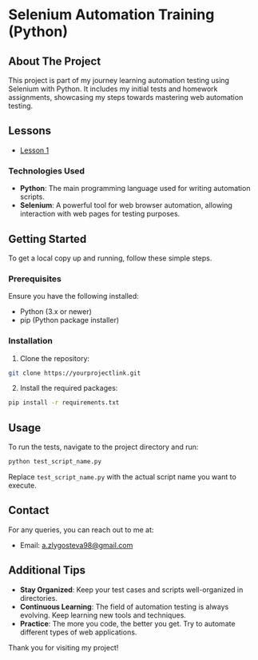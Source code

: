 
# Selenium Automation Training (Python)

## About The Project
This project is part of my journey learning automation testing using Selenium with Python. It includes my initial tests and homework assignments, showcasing my steps towards mastering web automation testing.

## Lessons
- [Lesson 1](lesson_1/test-case.md)

### Technologies Used
- **Python**: The main programming language used for writing automation scripts.
- **Selenium**: A powerful tool for web browser automation, allowing interaction with web pages for testing purposes.

## Getting Started
To get a local copy up and running, follow these simple steps.

### Prerequisites
Ensure you have the following installed:
- Python (3.x or newer)
- pip (Python package installer)

### Installation
1. Clone the repository:
```bash
git clone https://yourprojectlink.git
```
2. Install the required packages:
```bash
pip install -r requirements.txt
```

## Usage
To run the tests, navigate to the project directory and run:
```bash
python test_script_name.py
```
Replace `test_script_name.py` with the actual script name you want to execute.

## Contact
For any queries, you can reach out to me at:
- Email: a.zlygosteva98@gmail.com

## Additional Tips
- **Stay Organized**: Keep your test cases and scripts well-organized in directories.
- **Continuous Learning**: The field of automation testing is always evolving. Keep learning new tools and techniques.
- **Practice**: The more you code, the better you get. Try to automate different types of web applications.

Thank you for visiting my project!
